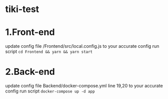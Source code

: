 # tiki-test

# 1.Front-end
update config file /Frontend/src/local.config.js to your accurate config
run script `cd Frontend && yarn && yarn start`

# 2.Back-end

update config file Backend/docker-compose.yml line 19,20 to your accurate config
run script `docker-compose up -d app`
